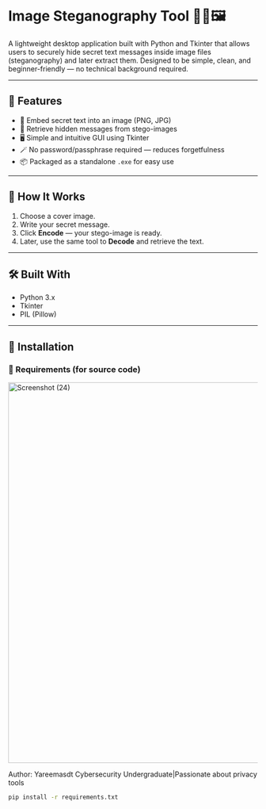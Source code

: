 # Image Steganography Tool 🕵️‍♂️🖼️

A lightweight desktop application built with Python and Tkinter that allows users to securely hide secret text messages inside image files (steganography) and later extract them. Designed to be simple, clean, and beginner-friendly — no technical background required.

---

## 🚀 Features

- 🔐 Embed secret text into an image (PNG, JPG)
- 🧠 Retrieve hidden messages from stego-images
- 🖥️ Simple and intuitive GUI using Tkinter
- 🪄 No password/passphrase required — reduces forgetfulness
- 📦 Packaged as a standalone `.exe` for easy use

---

## 📸 How It Works

1. Choose a cover image.
2. Write your secret message.
3. Click **Encode** — your stego-image is ready.
4. Later, use the same tool to **Decode** and retrieve the text.

---

## 🛠️ Built With

- Python 3.x
- Tkinter
- PIL (Pillow)

---

## 📁 Installation

### 🔧 Requirements (for source code)


<img width="1366" height="768" alt="Screenshot (24)" src="https://github.com/user-attachments/assets/c524cc11-4841-49f7-a5ff-b0fdf760f267" />

Author: Yareemasdt
Cybersecurity Undergraduate|Passionate about privacy tools

```bash
pip install -r requirements.txt
